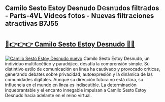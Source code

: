 ## Camilo Sesto Estoy Desnudo D𝚎sn𝚞dos filtr𝚊dos - Parts-4VL Vid𝚎os f𝚘tos - N𝚞evas filtr𝚊ciones atr𝚊ctivas B7J55

# <h2><a href="http://mbbh9ao.tromn.icu/?c=Camilo+Sesto+Estoy+Desnudo">🔗👉👉👉 Camilo Sesto Estoy Desnudo 🔗🔗</a></h2>

[![Camilo Sesto Estoy Desnudo nuevo](https://i.imgur.com/pEAQMta.gif)](http://mbbh9ao.tromn.icu/?c=Camilo+Sesto+Estoy+Desnudo)
Camilo Sesto Estoy Desnudo, un individuo multifacético y paradójico, desafía la comprensión simple. Su distintivo estilo de comunicación en línea ha cautivado y provocado críticas, generando debates sobre privacidad, autoexpresión y la dinámica de las comunidades digitales. Aunque su dirección futura no está clara, su influencia en el mundo en línea es indiscutible. La determinación inquebrantable y el encanto innegable impulsan a Camilo Sesto Estoy Desnudo hacia adelante en el reino virtual.

